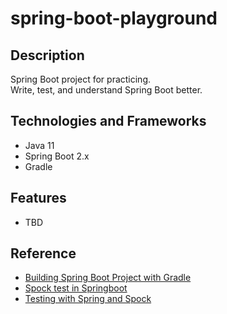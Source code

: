 # spring-boot-playground


Description
---
Spring Boot project for practicing.
<br>
Write, test, and understand Spring Boot better.


Technologies and Frameworks
---
- Java 11
- Spring Boot 2.x
- Gradle


Features
---
- TBD


Reference
---
- [Building Spring Boot Project with Gradle](https://velog.io/@ljs0429777/Spring-gradle-%EA%B8%B0%EB%B0%98%EC%97%90-Spring-Boot-%ED%94%84%EB%A1%9C%EC%A0%9D%ED%8A%B8-%EC%83%9D%EC%84%B1%ED%95%98%EA%B8%B0)
- [Spock test in Springboot](https://jojoldu.tistory.com/229) 
- [Testing with Spring and Spock](https://www.baeldung.com/spring-spock-testing)
